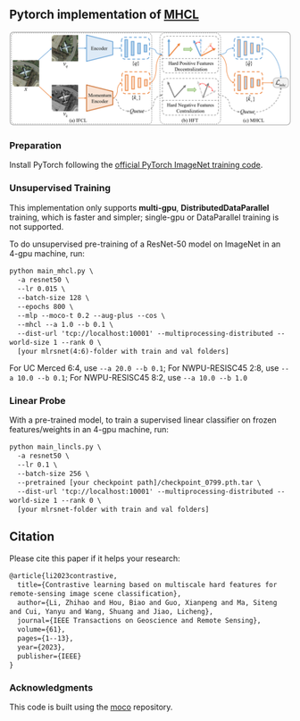 ## Pytorch implementation of [MHCL](https://ieeexplore.ieee.org/document/10172081)

![image](https://github.com/benesakitam/MHCL/blob/main/figs/MHCL.png)

### Preparation

Install PyTorch following the [official PyTorch ImageNet training code](https://github.com/pytorch/examples/tree/master/imagenet).

### Unsupervised Training

This implementation only supports **multi-gpu**, **DistributedDataParallel** training, which is faster and simpler; single-gpu or DataParallel training is not supported.

To do unsupervised pre-training of a ResNet-50 model on ImageNet in an 4-gpu machine, run:
```
python main_mhcl.py \
  -a resnet50 \
  --lr 0.015 \
  --batch-size 128 \
  --epochs 800 \
  --mlp --moco-t 0.2 --aug-plus --cos \
  --mhcl --a 1.0 --b 0.1 \
  --dist-url 'tcp://localhost:10001' --multiprocessing-distributed --world-size 1 --rank 0 \
  [your mlrsnet(4:6)-folder with train and val folders]
```
For UC Merced 6:4, use `--a 20.0 --b 0.1`; For NWPU-RESISC45 2:8, use `--a 10.0 --b 0.1`; For NWPU-RESISC45 8:2, use `--a 10.0 --b 1.0`

### Linear Probe

With a pre-trained model, to train a supervised linear classifier on frozen features/weights in an 4-gpu machine, run:
```
python main_lincls.py \
  -a resnet50 \
  --lr 0.1 \
  --batch-size 256 \
  --pretrained [your checkpoint path]/checkpoint_0799.pth.tar \
  --dist-url 'tcp://localhost:10001' --multiprocessing-distributed --world-size 1 --rank 0 \
  [your mlrsnet-folder with train and val folders]
```

## Citation
Please cite this paper if it helps your research:
```
@article{li2023contrastive,
  title={Contrastive learning based on multiscale hard features for remote-sensing image scene classification},
  author={Li, Zhihao and Hou, Biao and Guo, Xianpeng and Ma, Siteng and Cui, Yanyu and Wang, Shuang and Jiao, Licheng},
  journal={IEEE Transactions on Geoscience and Remote Sensing},
  volume={61},
  pages={1--13},
  year={2023},
  publisher={IEEE}
}
```

### Acknowledgments
This code is built using the [moco](https://github.com/facebookresearch/moco) repository.


